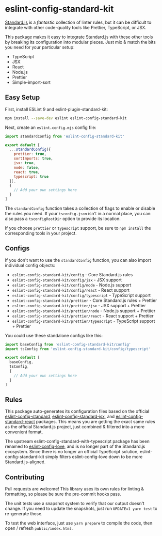 # eslint-config-standard-kit

[Standard.js](https://standardjs.com) is a _fantastic_ collection of linter rules, but it can be difficult to integrate with other code-quality tools like Prettier, TypeScript, or JSX.

This package makes it easy to integrate Standard.js with these other tools by breaking its configuration into modular pieces. Just mix & match the bits you need for your particular setup:

- TypeScript
- JSX
- React
- Node.js
- Prettier
- Simple-import-sort

## Easy Setup

First, install ESLint 9 and eslint-plugin-standard-kit:

```sh
npm install --save-dev eslint eslint-config-standard-kit
```

Next, create an `eslint.config.mjs` config file:

```js
import standardConfig from 'eslint-config-standard-kit'

export default [
  ...standardConfig({
    prettier: true,
    sortImports: true,
    jsx: true,
    node: false,
    react: true,
    typescript: true
  }),
  {
    // Add your own settings here
  }
]
```

The `standardConfig` function takes a collection of flags to enable or disable the rules you need. If your `tsconfig.json` isn't in a normal place, you can also pass a `tsconfigRootDir` option to provide its location.

If you choose `prettier` or `typescript` support, be sure to `npm install` the corresponding tools in your project.

## Configs

If you don't want to use the `standardConfig` function, you can also import individual config objects:

- `eslint-config-standard-kit/config` - Core Standard.js rules
- `eslint-config-standard-kit/config/jsx` - JSX support
- `eslint-config-standard-kit/config/node` - Node.js support
- `eslint-config-standard-kit/config/react` - React support
- `eslint-config-standard-kit/config/typescript` - TypeScript support
- `eslint-config-standard-kit/prettier` - Core Standard.js rules + Prettier
- `eslint-config-standard-kit/prettier/jsx` - JSX support + Prettier
- `eslint-config-standard-kit/prettier/node` - Node.js support + Prettier
- `eslint-config-standard-kit/prettier/react` - React support + Prettier
- `eslint-config-standard-kit/prettier/typescript` - TypeScript support + Prettier

You could use these standalone configs like this:

```js
import baseConfig from 'eslint-config-standard-kit/config'
import tsConfig from 'eslint-config-standard-kit/config/typescript'

export default [
  baseConfig,
  tsConfig,
  {
    // Add your own settings here
  }
]
```

## Rules

This package auto-generates its configuration files based on the official [eslint-config-standard](https://github.com/standard/eslint-config-standard), [eslint-config-standard-jsx](https://github.com/standard/eslint-config-standard-jsx), and [eslint-config-standard-react](https://github.com/standard/eslint-config-standard-react) packages. This means you are getting the exact same rules as the official Standard.js project, just combined & filtered into a more convenient format.

The upstream eslint-config-standard-with-typescript package has been renamed to [eslint-config-love](https://github.com/mightyiam/eslint-config-love), and is no longer part of the Standard.js ecosystem. Since there is no longer an official TypeScript solution, eslint-config-standard-kit simply filters eslint-config-love down to be more Standard.js-aligned.

## Contributing

Pull requests are welcome! This library uses its own rules for linting & formatting, so please be sure the pre-commit hooks pass.

The unit tests use a snapshot system to verify that our output doesn't change. If you need to update the snapshots, just run `UPDATE=1 yarn test` to re-generate those.

To test the web interface, just use `yarn prepare` to compile the code, then open / refresh `public/index.html`.

